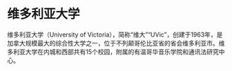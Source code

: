 # 维多利亚大学

维多利亚大学（University of Victoria），简称“维大”“UVic”，创建于1963年，是加拿大规模最大的综合性大学之一，位于不列颠哥伦比亚省的省会维多利亚市。维多利亚大学在内城和西部共有15个校园，附属的有温哥华音乐学院和通讯法研究中心。